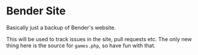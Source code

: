 # Bender Site
Basically just a backup of Bender's website.

This will be used to track issues in the site, pull requests etc. The only new thing here is the source for `games.php`, so have fun with that.
